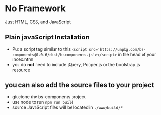 # No Framework
Just HTML, CSS, and JavaScript


<vue-html-wrapper>
  <template slot="example">
    <a href="../../plainjs_example/index.html" target="_blank" rel="nofollow">Click here to see a Plain JavaScript Example.</a>
  </template>
</vue-html-wrapper>

## Plain javaScript Installation
- Put a script tag similar to this `<script src='https://unpkg.com/bs-components@0.0.6/dist/bscomponents.js'></script>` in the head of your index.html
- you do **not** need to include jQuery, Popper.js or the bootstrap.js resource

## you can also add the source files to your project

* git clone the bs-components project
* use node to run `npm run build`
* source JavaScript files will be located in `./www/build/*`

